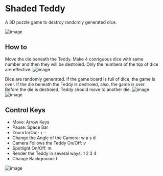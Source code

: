 Shaded Teddy
============
A 3D puzzle game to destroy randomly generated dice.

![image](http://i1138.photobucket.com/albums/n532/pidiom/shaddedteddyscreenshot.png)

## How to ##
Move the die beneath the Teddy. Make 4 conriguous dice with same number and then they will be destroied. Only the numbers of the top of dice are effective.
![image](http://i1138.photobucket.com/albums/n532/pidiom/shaddedteddydestroingblocks.png)

Dice are randomly generated. If the game board is full of dice, the game is over. If the die beneath the Teddy is destroied, also, the game is over. Before the die is destroied, Teddy should move to another die.
![image](http://i1138.photobucket.com/albums/n532/pidiom/shaddedteddygameovermissingblock.png)
![image](http://i1138.photobucket.com/albums/n532/pidiom/shaddedteddygameoverfullofblocks.png)

## Control Keys ##
*	Move: Arrow Keys
*	Pause: Space Bar
*	Zoom In/Out: + -
*	Change the Angle of the Camera: w a s d
*	Camera Follows the Teddy On/Off: v
*	Spotlight On/Off: m
*	Render the Teddy in several ways: 1 2 3 4
*	Change Background: t

![image](http://i1138.photobucket.com/albums/n532/pidiom/shaddedteddyhelloworld.png)
